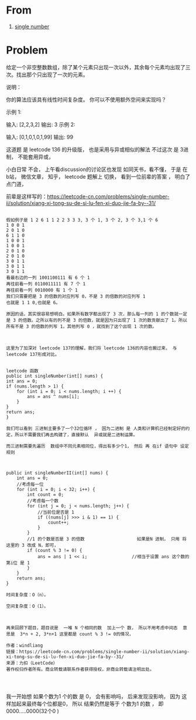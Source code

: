 


# **From** 
1. [single number](https://leetcode-cn.com/problems/single-number-ii)

<!-- more -->
# **Problem**
给定一个非空整数数组，除了某个元素只出现一次以外，其余每个元素均出现了三次。找出那个只出现了一次的元素。

说明：

你的算法应该具有线性时间复杂度。 你可以不使用额外空间来实现吗？

示例 1:

输入: [2,2,3,2]
输出: 3
示例 2:

输入: [0,1,0,1,0,1,99]
输出: 99



这道题  是 leetcode 136 的升级版，  也是采用与异或相似的解法 不过这次 是  3进制，  不能套用异或，

小白日常 不会， 上午看discussion的讨论区也发现  如同天书，看不懂， 于是  在 b站， 微信文章， 知乎， leetcode 题解上 切换， 看到一位前辈的答案 ， 明白了点门道，  


前辈是这样写的：https://leetcode-cn.com/problems/single-number-ii/solution/xiang-xi-tong-su-de-si-lu-fen-xi-duo-jie-fa-by--31/

```

假如例子是 1 2 6 1 1 2 2 3 3 3, 3 个 1, 3 个 2, 3 个 3,1 个 6
1 0 0 1
2 0 1 0 
6 1 1 0 
1 0 0 1
1 0 0 1
2 0 1 0
2 0 1 0
3 0 1 1  
3 0 1 1
3 0 1 1      
看最右边的一列 1001100111 有 6 个 1
再往前看一列 0110011111 有 7 个 1
再往前看一列 0010000 有 1 个 1
我们只需要把是 3 的倍数的对应列写 0，不是 3 的倍数的对应列写 1    
也就是 1 1 0,也就是 6。

原因的话，其实很容易想明白。如果所有数字都出现了 3 次，那么每一列的 1 的个数就一定是 3 的倍数。之所以有的列不是 3 的倍数，就是因为只出现了 1 次的数贡献出了 1。所以所有不是 3 的倍数的列写 1，其他列写 0 ，就找到了这个出现 1 次的数。



这里为了加深对 leetcode 137的理解，我们将 leetcode 136的内容也搬过来， 与leetcode 137形成对比。


leetcode 函数
public int singleNumber(int[] nums) {
int ans = 0;
if (nums.length > 1) {
	for (int i = 0; i < nums.length; i ++) {
		ans = ans ^ nums[i];
	}
}
return ans;
}

我们可以看到 三进制主要多了一个32位循环 ， 因为二进制 是 人类和计算机已经制定好的约定，所以不需要我们再去构建了，直接默认  异或就是二进制运算。 

而三进制需要先遍历  数组中不同元素相同位，得出有多少个1， 然后 再 在if 语句中 设定 规则 



public int singleNumberII(int[] nums) {
    int ans = 0;
    //考虑每一位
    for (int i = 0; i < 32; i++) {
        int count = 0;
        //考虑每一个数
        for (int j = 0; j < nums.length; j++) {
            //当前位是否是 1
            if ((nums[j] >>> i & 1) == 1) {    
                count++;
            }
        }
        //1 的个数是否是 3 的倍数       				如果是N 进制， 只用 将这里的 3 改成 N，即可，  
        if (count % 3 != 0) {                       
            ans = ans | 1 << i;  				//相当于设置 ans 这个数的第i位 是 1
        }
    }
    return ans;
}

时间复杂度：O（n）。

空间复杂度：O（1）。



再来回顾下题目，题目说是  一堆 N 个相同的数  加上一个 数， 所以不用考虑中间态  意思是  3*n + 2, 3*n+1 这里都是 count % 3 != 0的情况， 

作者：windliang
链接：https://leetcode-cn.com/problems/single-number-ii/solution/xiang-xi-tong-su-de-si-lu-fen-xi-duo-jie-fa-by--31/
来源：力扣（LeetCode）
著作权归作者所有。商业转载请联系作者获得授权，非商业转载请注明出处。




```


我一开始想  如果个数为1 个的数 是 0， 会有影响吗， 后来发现没影响，  因为 这样加起来最终每个位都是0， 所以 结果仍然是等于 个数为1 的数 ， 即 0000.....0000(32个0 )
